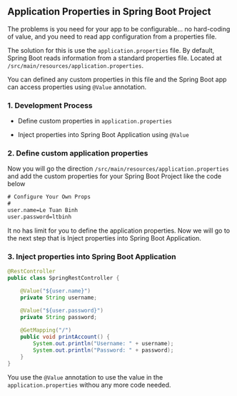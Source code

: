 ## Application Properties in Spring Boot Project

The problems is you need for your app to be configurable... no hard-coding of value, and you need to read app configuration from a properties file.

The solution for this is use the `application.properties` file. By default, Spring Boot reads information from a standard properties file. Located at `/src/main/resources/application.properties`.

You can defined any custom properties in this file and the Spring Boot app can access properties using `@Value` annotation.

### 1. Development Process

- Define custom properties in `application.properties` 

- Inject properties into Spring Boot Application using `@Value`

### 2. Define custom application properties

Now you will go the direction `/src/main/resources/application.properties` and add the custom properties for your Spring Boot Project like the code below

```xml
# Configure Your Own Props
#
user.name=Le Tuan Binh
user.password=ltbinh
```

It no has limit for you to define the application properties. Now we will go to the next step that is Inject properties into Spring Boot Application.

### 3. Inject properties into Spring Boot Application

```java
@RestController
public class SpringRestController {

    @Value("${user.name}")
    private String username;

    @Value("${user.password}")
    private String password;
	
    @GetMapping("/")
    public void printAccount() {
        System.out.println("Username: " + username);
        System.out.println("Password: " + password);
    }
}
```

You use the `@Value` annotation to use the value in the `application.properties` withou any more code needed.

